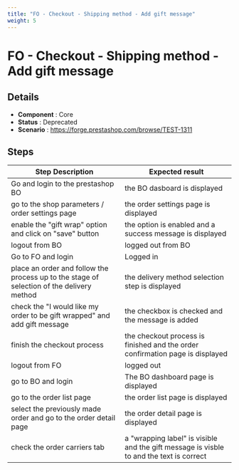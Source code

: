 ```yaml
---
title: "FO - Checkout - Shipping method - Add gift message"
weight: 5
---
```


# FO - Checkout - Shipping method - Add gift message
## Details
* **Component** : Core
* **Status** : Deprecated
* **Scenario** : https://forge.prestashop.com/browse/TEST-1311

## Steps
| Step Description | Expected result |
| ----- | ----- |
| Go and login to the prestashop BO | the BO dasboard is displayed |
| go to the shop parameters / order settings page | the order settings page is displayed |
| enable the "gift wrap" option and click on "save" button | the option is enabled and a success message is displayed |
| logout from BO | logged out from BO |
| Go to FO and login | Logged in |
| place an order and follow the process up to the stage of selection of the delivery method | the delivery method selection step is displayed |
| check the "I would like my order to be gift wrapped" and add gift message | the checkbox is checked and the message is added |
| finish the checkout process | the checkout process is finished and the order confirmation page is displayed |
| logout from FO | logged out |
| go to BO and login | The BO dashboard page is displayed |
| go to the order list page | the order list page is displayed |
| select the previously made order and go to the order detail page | the order detail page is displayed |
| check the order carriers tab | a "wrapping label" is visible and the gift message is visble to and the text is correct |